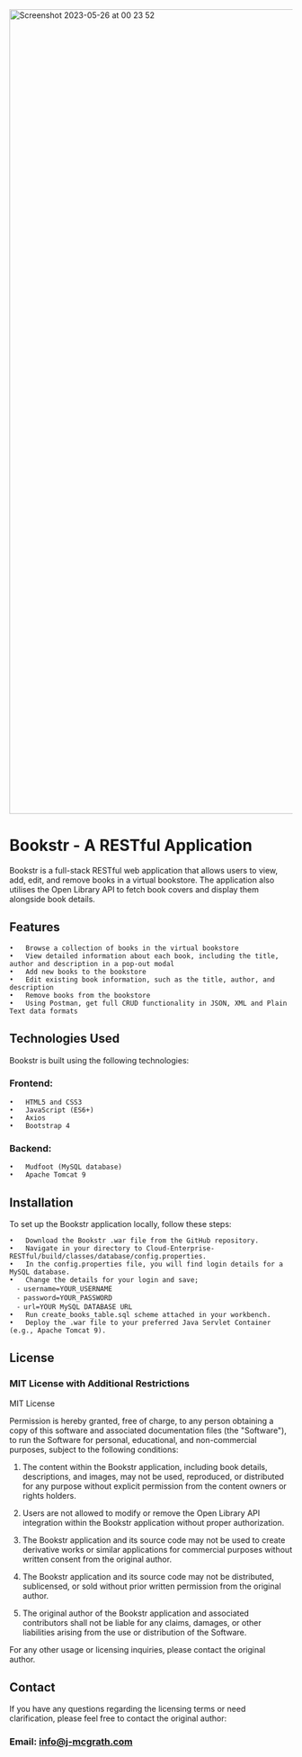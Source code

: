 <img width="1431" alt="Screenshot 2023-05-26 at 00 23 52" src="https://github.com/Jordan-McGrath/Bookstr-RESTful/assets/63460713/bde1029b-030e-48ff-b18d-bf02cec680ae">

# Bookstr - A RESTful Application

Bookstr is a full-stack RESTful web application that allows users to view, add, edit, and remove books in a virtual bookstore. The application also utilises the Open Library API to fetch book covers and display them alongside book details.

## Features

	•	Browse a collection of books in the virtual bookstore
	•	View detailed information about each book, including the title, author and description in a pop-out modal
	•	Add new books to the bookstore
	•	Edit existing book information, such as the title, author, and description
	•	Remove books from the bookstore
	•	Using Postman, get full CRUD functionality in JSON, XML and Plain Text data formats 


## Technologies Used

Bookstr is built using the following technologies:

###	Frontend:

	•	HTML5 and CSS3
	•	JavaScript (ES6+)
	•	Axios
	•	Bootstrap 4
 
###	Backend:

	•	Mudfoot (MySQL database)
	•	Apache Tomcat 9

## Installation
To set up the Bookstr application locally, follow these steps:

	•	Download the Bookstr .war file from the GitHub repository.
	•	Navigate in your directory to Cloud-Enterprise-RESTful/build/classes/database/config.properties.
	•	In the config.properties file, you will find login details for a MySQL database. 
	•	Change the details for your login and save;
	  ⁃	username=YOUR_USERNAME
	  ⁃	password=YOUR_PASSWORD
	  ⁃	url=YOUR MySQL DATABASE URL
	•	Run create_books_table.sql scheme attached in your workbench.
	•	Deploy the .war file to your preferred Java Servlet Container (e.g., Apache Tomcat 9).


## License

### MIT License with Additional Restrictions

MIT License

Permission is hereby granted, free of charge, to any person obtaining a copy of this software and associated documentation files (the "Software"), to run the Software for personal, educational, and non-commercial purposes, subject to the following conditions:

1. The content within the Bookstr application, including book details, descriptions, and images, may not be used, reproduced, or distributed for any purpose without explicit permission from the content owners or rights holders.

2. Users are not allowed to modify or remove the Open Library API integration within the Bookstr application without proper authorization.

3. The Bookstr application and its source code may not be used to create derivative works or similar applications for commercial purposes without written consent from the original author.

4. The Bookstr application and its source code may not be distributed, sublicensed, or sold without prior written permission from the original author.

5. The original author of the Bookstr application and associated contributors shall not be liable for any claims, damages, or other liabilities arising from the use or distribution of the Software.

For any other usage or licensing inquiries, please contact the original author.


## Contact

If you have any questions regarding the licensing terms or need clarification, please feel free to contact the original author:

### Email: info@j-mcgrath.com
